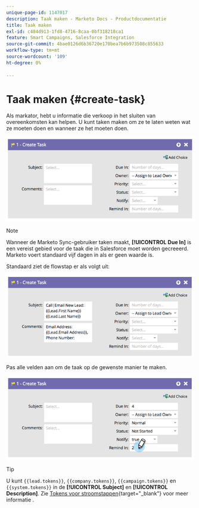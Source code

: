 ```yaml
---
unique-page-id: 1147017
description: Taak maken - Marketo Docs - Productdocumentatie
title: Taak maken
exl-id: c484d913-1fd8-4716-8caa-0bf318218ca1
feature: Smart Campaigns, Salesforce Integration
source-git-commit: 4bae0126d6b36720e170bea7b6b973508c855633
workflow-type: tm+mt
source-wordcount: '109'
ht-degree: 0%

---
```


# Taak maken {#create-task}

Als markator, hebt u informatie die verkoop in het sluiten van overeenkomsten kan helpen. U kunt taken maken om ze te laten weten wat ze moeten doen en wanneer ze het moeten doen.

![](assets/image2014-9-22-14-3a54-3a46.png)

>[!NOTE]
>
>Wanneer de Marketo Sync-gebruiker taken maakt, **[!UICONTROL Due In]** is een vereist gebied voor de taak die in Salesforce moet worden gecreeerd. Marketo voert standaard vijf dagen in als er geen waarde is.

Standaard ziet de flowstap er als volgt uit:

![](assets/image2014-9-22-14-3a54-3a49.png)

Pas alle velden aan om de taak op de gewenste manier te maken.

![](assets/image2014-9-22-14-3a54-3a52.png)

>[!TIP]
>
>U kunt `{{lead.tokens}}`, `{{company.tokens}}`, `{{campaign.tokens}}` en `{{system.tokens}}` in de **[!UICONTROL Subject]** en **[!UICONTROL Description]**. Zie [Tokens voor stroomstappen](/help/marketo/product-docs/core-marketo-concepts/smart-campaigns/flow-actions/use-tokens-in-flow-steps.md){target="_blank"} voor meer informatie .
